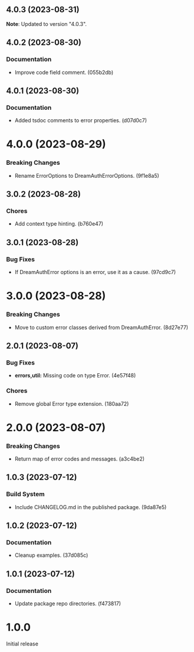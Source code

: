 ## 4.0.3 (2023-08-31)

**Note**: Updated to version "4.0.3".

## 4.0.2 (2023-08-30)

### Documentation

- Improve code field comment. (055b2db)

## 4.0.1 (2023-08-30)

### Documentation

- Added tsdoc comments to error properties. (d07d0c7)

# 4.0.0 (2023-08-29)

### Breaking Changes

- Rename ErrorOptions to DreamAuthErrorOptions. (9f1e8a5)

## 3.0.2 (2023-08-28)

### Chores

- Add context type hinting. (b760e47)

## 3.0.1 (2023-08-28)

### Bug Fixes

- If DreamAuthError options is an error, use it as a cause. (97cd9c7)

# 3.0.0 (2023-08-28)

### Breaking Changes

- Move to custom error classes derived from DreamAuthError. (8d27e77)

## 2.0.1 (2023-08-07)

### Bug Fixes

- **errors,util:** Missing code on type Error. (4e57f48)

### Chores

- Remove global Error type extension. (180aa72)

# 2.0.0 (2023-08-07)

### Breaking Changes

- Return map of error codes and messages. (a3c4be2)

## 1.0.3 (2023-07-12)

### Build System

- Include CHANGELOG.md in the published package. (9da87e5)

## 1.0.2 (2023-07-12)

### Documentation

- Cleanup examples. (37d085c)

## 1.0.1 (2023-07-12)

### Documentation

- Update package repo directories. (f473817)

# 1.0.0

Initial release
